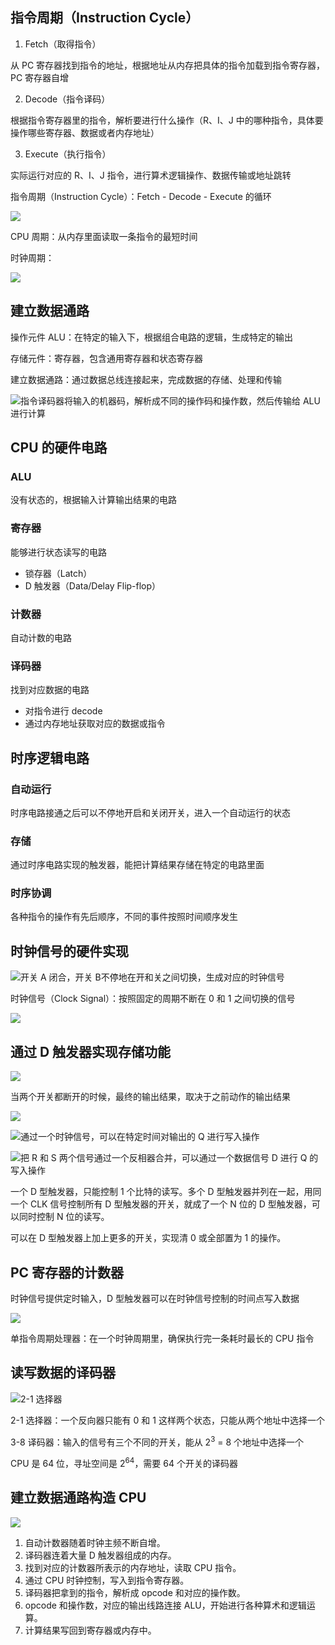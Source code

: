 ## 指令周期（Instruction Cycle）

1. Fetch（取得指令）

从 PC 寄存器找到指令的地址，根据地址从内存把具体的指令加载到指令寄存器，PC 寄存器自增

2. Decode（指令译码）

根据指令寄存器里的指令，解析要进行什么操作（R、I、J 中的哪种指令，具体要操作哪些寄存器、数据或者内存地址）

3. Execute（执行指令）

实际运行对应的 R、I、J 指令，进行算术逻辑操作、数据传输或地址跳转

指令周期（Instruction Cycle）：Fetch - Decode - Execute 的循环

![](https://blog-1252173264.cos.ap-shanghai.myqcloud.com/1647956009164-585731c6-31d1-4259-baab-42dbcf8d1fbb.png)

CPU 周期：从内存里面读取一条指令的最短时间

时钟周期：

![](https://blog-1252173264.cos.ap-shanghai.myqcloud.com/1647956299392-4a6500ca-a35d-4616-a36f-56acfeaa2d6b.png)

## 建立数据通路

操作元件 ALU：在特定的输入下，根据组合电路的逻辑，生成特定的输出

存储元件：寄存器，包含通用寄存器和状态寄存器

建立数据通路：通过数据总线连接起来，完成数据的存储、处理和传输

![指令译码器将输入的机器码，解析成不同的操作码和操作数，然后传输给 ALU 进行计算](https://blog-1252173264.cos.ap-shanghai.myqcloud.com/1647956594358-1ff76161-2497-43ad-bbf2-8abee8ec3a94.png)

## CPU 的硬件电路

### ALU

没有状态的，根据输入计算输出结果的电路

### 寄存器

能够进行状态读写的电路

- 锁存器（Latch）
- D 触发器（Data/Delay Flip-flop）

### 计数器

自动计数的电路

### 译码器

找到对应数据的电路

- 对指令进行 decode
- 通过内存地址获取对应的数据或指令

## 时序逻辑电路

### 自动运行

时序电路接通之后可以不停地开启和关闭开关，进入一个自动运行的状态

### 存储

通过时序电路实现的触发器，能把计算结果存储在特定的电路里面

### 时序协调

各种指令的操作有先后顺序，不同的事件按照时间顺序发生

## 时钟信号的硬件实现

![开关 A 闭合，开关 B不停地在开和关之间切换，生成对应的时钟信号](https://blog-1252173264.cos.ap-shanghai.myqcloud.com/1647958244945-2a5549bb-811e-4127-bdb1-e8eca1aa9f4d.png)

时钟信号（Clock Signal）：按照固定的周期不断在 0 和 1 之间切换的信号

![](https://blog-1252173264.cos.ap-shanghai.myqcloud.com/1647958336544-c1b07e6e-c638-48c7-b36e-13fe27eb4b8f.png)

## 通过 D 触发器实现存储功能

![](https://blog-1252173264.cos.ap-shanghai.myqcloud.com/1648035907585-cffa6605-3a6e-4104-906c-b97b4409788e.png)

当两个开关都断开的时候，最终的输出结果，取决于之前动作的输出结果

![](https://blog-1252173264.cos.ap-shanghai.myqcloud.com/1648036038530-7eae6dd2-20d3-4c70-a9c9-82a7ad30498f.png)

![通过一个时钟信号，可以在特定时间对输出的 Q 进行写入操作](https://blog-1252173264.cos.ap-shanghai.myqcloud.com/1648036202318-a58e3a45-2127-4f30-a693-eb813205db86.png)

![把 R 和 S 两个信号通过一个反相器合并，可以通过一个数据信号 D 进行 Q 的写入操作](https://blog-1252173264.cos.ap-shanghai.myqcloud.com/1648036306040-95aa3b5d-6e7a-4c73-a0b2-2c437c7abdc0.png)

一个 D 型触发器，只能控制 1 个比特的读写。多个 D 型触发器并列在一起，用同一个 CLK 信号控制所有 D 型触发器的开关，就成了一个 N 位的 D 型触发器，可以同时控制 N 位的读写。

可以在 D 型触发器上加上更多的开关，实现清 0 或全部置为 1 的操作。

## PC 寄存器的计数器

时钟信号提供定时输入，D 型触发器可以在时钟信号控制的时间点写入数据

![](https://blog-1252173264.cos.ap-shanghai.myqcloud.com/1648036950752-db48193d-2c33-4294-b01c-3b9dbddc89a8.png)

单指令周期处理器：在一个时钟周期里，确保执行完一条耗时最长的 CPU 指令

## 读写数据的译码器

![2-1 选择器](https://blog-1252173264.cos.ap-shanghai.myqcloud.com/1648037379039-993e876b-1fb8-4997-94cb-d3e17026dcc5.png)

2-1 选择器：一个反向器只能有 0 和 1 这样两个状态，只能从两个地址中选择一个

3-8 译码器：输入的信号有三个不同的开关，能从 2<sup>3</sup> = 8 个地址中选择一个

CPU 是 64 位，寻址空间是 2<sup>64</sup>，需要 64 个开关的译码器

## 建立数据通路构造 CPU

![](https://blog-1252173264.cos.ap-shanghai.myqcloud.com/1648037601864-5d09641c-6223-4fb0-9645-51583926b41d.png)

1. 自动计数器随着时钟主频不断自增。
2. 译码器连着大量 D 触发器组成的内存。
3. 找到对应的计数器所表示的内存地址，读取 CPU 指令。
4. 通过 CPU 时钟控制，写入到指令寄存器。
5. 译码器把拿到的指令，解析成 opcode 和对应的操作数。
6. opcode 和操作数，对应的输出线路连接 ALU，开始进行各种算术和逻辑运算。
7. 计算结果写回到寄存器或内存中。
